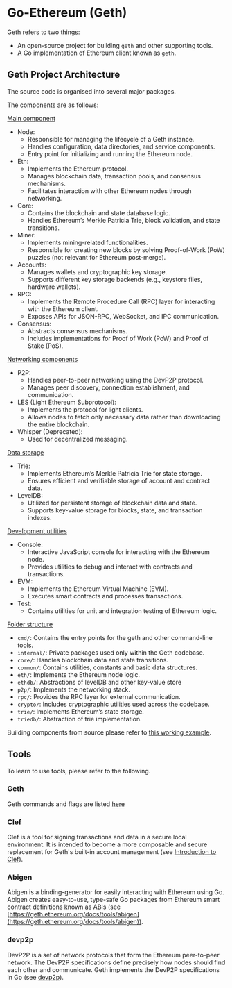 # Go-Ethereum (Geth)

Geth refers to two things:

* An open-source project for building `geth` and other supporting tools.
* A Go implementation of Ethereum client known as `geth`.

## Geth Project Architecture

The source code is organised into several major packages. 

The components are as follows:

<u>Main component</u>

* Node:
    * Responsible for managing the lifecycle of a Geth instance.
    * Handles configuration, data directories, and service components.
    * Entry point for initializing and running the Ethereum node.
* Eth:
    * Implements the Ethereum protocol.
    * Manages blockchain data, transaction pools, and consensus mechanisms.
    * Facilitates interaction with other Ethereum nodes through networking.
* Core:
    * Contains the blockchain and state database logic.
    * Handles Ethereum’s Merkle Patricia Trie, block validation, and state transitions.
* Miner:
    * Implements mining-related functionalities.
    * Responsible for creating new blocks by solving Proof-of-Work (PoW) puzzles (not relevant for Ethereum post-merge).
* Accounts:
    * Manages wallets and cryptographic key storage.
    * Supports different key storage backends (e.g., keystore files, hardware wallets).
* RPC:
    * Implements the Remote Procedure Call (RPC) layer for interacting with the Ethereum client.
    * Exposes APIs for JSON-RPC, WebSocket, and IPC communication.
* Consensus:
    * Abstracts consensus mechanisms.
    * Includes implementations for Proof of Work (PoW) and Proof of Stake (PoS).

<u>Networking components</u>

* P2P:
    * Handles peer-to-peer networking using the DevP2P protocol.
    * Manages peer discovery, connection establishment, and communication.
* LES (Light Ethereum Subprotocol):
    * Implements the protocol for light clients.
    * Allows nodes to fetch only necessary data rather than downloading the entire blockchain.
* Whisper (Deprecated): 
    * Used for decentralized messaging.

<u>Data storage</u>

* Trie:
    * Implements Ethereum’s Merkle Patricia Trie for state storage.
    * Ensures efficient and verifiable storage of account and contract data.
* LevelDB:
    * Utilized for persistent storage of blockchain data and state.
    * Supports key-value storage for blocks, state, and transaction indexes.

<u>Development utilities</u>

* Console:
    * Interactive JavaScript console for interacting with the Ethereum node.
    * Provides utilities to debug and interact with contracts and transactions.
* EVM:
    * Implements the Ethereum Virtual Machine (EVM).
    * Executes smart contracts and processes transactions.
* Test:
    * Contains utilities for unit and integration testing of Ethereum logic.

<u>Folder structure</u>

* `cmd/`: Contains the entry points for the geth and other command-line tools.
* `internal/`: Private packages used only within the Geth codebase.
* `core/`: Handles blockchain data and state transitions.
* `common/`: Contains utilities, constants and basic data structures.
* `eth/`: Implements the Ethereum node logic.
* `ethdb/`: Abstractions of levelDB and other key-value store
* `p2p/`: Implements the networking stack.
* `rpc/`: Provides the RPC layer for external communication.
* `crypto/`: Includes cryptographic utilities used across the codebase.
* `trie/`: Implements Ethereum’s state storage.
* `triedb/`: Abstraction of trie implementation.

Building components from source please refer to [this working example](../build/ethnode.dockerfile).

## Tools

To learn to use tools, please refer to the following.

### Geth

Geth commands and flags are listed [here](https://geth.ethereum.org/docs/interface/command-line-options)

### Clef

Clef is a tool for signing transactions and data in a secure local environment. It is intended to become a more composable and secure replacement for Geth's built-in account management (see [Introduction to Clef](https://geth.ethereum.org/docs/tools/clef/introduction)).

### Abigen

Abigen is a binding-generator for easily interacting with Ethereum using Go. Abigen creates easy-to-use, type-safe Go packages from Ethereum smart contract definitions known as ABIs (see [https://geth.ethereum.org/docs/tools/abigen](https://geth.ethereum.org/docs/tools/abigen)).

### devp2p

DevP2P is a set of network protocols that form the Ethereum peer-to-peer network. The DevP2P specifications define precisely how nodes should find each other and communicate. Geth implements the DevP2P specifications in Go (see [devp2p](https://geth.ethereum.org/docs/tools/devp2p)).
